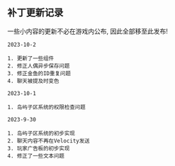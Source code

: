 ## 补丁更新记录

一些小内容的更新不必在游戏内公布, 因此全部移至此发布!

```
2023-10-2

1. 更新了一些组件
2. 修正人偶异步保存问题
3. 修正金鱼的ID重复问题
4. 聊天被提及时变色
```

```
2023-10-1

1. 岛屿子区系统的权限检查问题
```

```
2023-9-30

1. 岛屿子区系统的初步实现
2. 聊天内容不再在Velocity发送
3. 玩家广告板的初步实现
4. 修正了一些文本问题
```